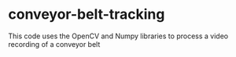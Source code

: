 # conveyor-belt-tracking
This code uses the OpenCV and Numpy libraries to process a video recording of a conveyor belt
